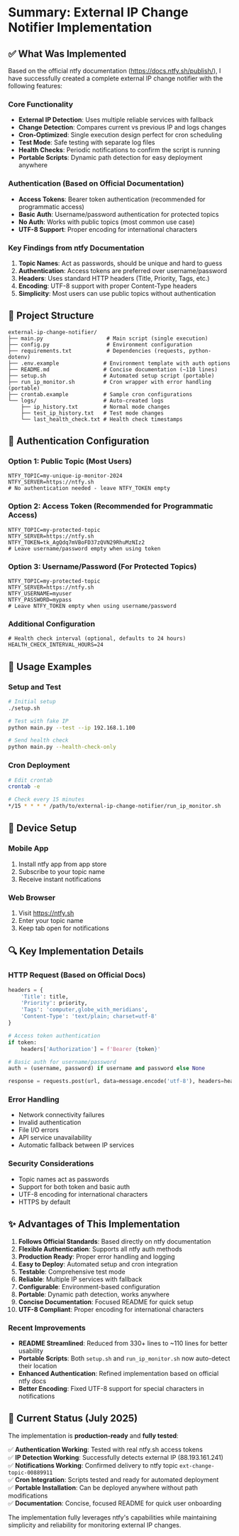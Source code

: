 # Summary: External IP Change Notifier Implementation

## ✅ What Was Implemented

Based on the official ntfy documentation (https://docs.ntfy.sh/publish/), I have successfully created a complete external IP change notifier with the following features:

### Core Functionality
- **External IP Detection**: Uses multiple reliable services with fallback
- **Change Detection**: Compares current vs previous IP and logs changes
- **Cron-Optimized**: Single execution design perfect for cron scheduling
- **Test Mode**: Safe testing with separate log files
- **Health Checks**: Periodic notifications to confirm the script is running
- **Portable Scripts**: Dynamic path detection for easy deployment anywhere

### Authentication (Based on Official Documentation)
- **Access Tokens**: Bearer token authentication (recommended for programmatic access)
- **Basic Auth**: Username/password authentication for protected topics  
- **No Auth**: Works with public topics (most common use case)
- **UTF-8 Support**: Proper encoding for international characters

### Key Findings from ntfy Documentation
1. **Topic Names**: Act as passwords, should be unique and hard to guess
2. **Authentication**: Access tokens are preferred over username/password
3. **Headers**: Uses standard HTTP headers (Title, Priority, Tags, etc.)
4. **Encoding**: UTF-8 support with proper Content-Type headers
5. **Simplicity**: Most users can use public topics without authentication

## 📁 Project Structure
```
external-ip-change-notifier/
├── main.py                    # Main script (single execution)
├── config.py                  # Environment configuration
├── requirements.txt           # Dependencies (requests, python-dotenv)
├── .env.example              # Environment template with auth options
├── README.md                 # Concise documentation (~110 lines)
├── setup.sh                  # Automated setup script (portable)
├── run_ip_monitor.sh         # Cron wrapper with error handling (portable)
├── crontab.example           # Sample cron configurations
└── logs/                     # Auto-created logs
    ├── ip_history.txt        # Normal mode changes
    ├── test_ip_history.txt   # Test mode changes
    └── last_health_check.txt # Health check timestamps
```

## 🔧 Authentication Configuration

### Option 1: Public Topic (Most Users)
```env
NTFY_TOPIC=my-unique-ip-monitor-2024
NTFY_SERVER=https://ntfy.sh
# No authentication needed - leave NTFY_TOKEN empty
```

### Option 2: Access Token (Recommended for Programmatic Access)
```env
NTFY_TOPIC=my-protected-topic
NTFY_SERVER=https://ntfy.sh
NTFY_TOKEN=tk_AgQdq7mVBoFD37zQVN29RhuMzNIz2
# Leave username/password empty when using token
```

### Option 3: Username/Password (For Protected Topics)
```env
NTFY_TOPIC=my-protected-topic
NTFY_SERVER=https://ntfy.sh
NTFY_USERNAME=myuser
NTFY_PASSWORD=mypass
# Leave NTFY_TOKEN empty when using username/password
```

### Additional Configuration
```env
# Health check interval (optional, defaults to 24 hours)
HEALTH_CHECK_INTERVAL_HOURS=24
```

## 🚀 Usage Examples

### Setup and Test
```bash
# Initial setup
./setup.sh

# Test with fake IP
python main.py --test --ip 192.168.1.100

# Send health check
python main.py --health-check-only
```

### Cron Deployment
```bash
# Edit crontab
crontab -e

# Check every 15 minutes
*/15 * * * * /path/to/external-ip-change-notifier/run_ip_monitor.sh
```

## 📱 Device Setup

### Mobile App
1. Install ntfy app from app store
2. Subscribe to your topic name
3. Receive instant notifications

### Web Browser
1. Visit https://ntfy.sh
2. Enter your topic name
3. Keep tab open for notifications

## 🔍 Key Implementation Details

### HTTP Request (Based on Official Docs)
```python
headers = {
    'Title': title,
    'Priority': priority, 
    'Tags': 'computer,globe_with_meridians',
    'Content-Type': 'text/plain; charset=utf-8'
}

# Access token authentication
if token:
    headers['Authorization'] = f'Bearer {token}'

# Basic auth for username/password  
auth = (username, password) if username and password else None

response = requests.post(url, data=message.encode('utf-8'), headers=headers, auth=auth)
```

### Error Handling
- Network connectivity failures
- Invalid authentication
- File I/O errors  
- API service unavailability
- Automatic fallback between IP services

### Security Considerations
- Topic names act as passwords
- Support for both token and basic auth
- UTF-8 encoding for international characters
- HTTPS by default

## ✨ Advantages of This Implementation

1. **Follows Official Standards**: Based directly on ntfy documentation
2. **Flexible Authentication**: Supports all ntfy auth methods
3. **Production Ready**: Proper error handling and logging
4. **Easy to Deploy**: Automated setup and cron integration
5. **Testable**: Comprehensive test mode
6. **Reliable**: Multiple IP services with fallback
7. **Configurable**: Environment-based configuration
8. **Portable**: Dynamic path detection, works anywhere
9. **Concise Documentation**: Focused README for quick setup
10. **UTF-8 Compliant**: Proper encoding for international characters

### Recent Improvements
- **README Streamlined**: Reduced from 330+ lines to ~110 lines for better usability
- **Portable Scripts**: Both `setup.sh` and `run_ip_monitor.sh` now auto-detect their location
- **Enhanced Authentication**: Refined implementation based on official ntfy docs
- **Better Encoding**: Fixed UTF-8 support for special characters in notifications

## 🎯 Current Status (July 2025)

The implementation is **production-ready** and **fully tested**:

✅ **Authentication Working**: Tested with real ntfy.sh access tokens  
✅ **IP Detection Working**: Successfully detects external IP (88.193.161.241)  
✅ **Notifications Working**: Confirmed delivery to ntfy topic `ext-change-topic-00889911`  
✅ **Cron Integration**: Scripts tested and ready for automated deployment  
✅ **Portable Installation**: Can be deployed anywhere without path modifications  
✅ **Documentation**: Concise, focused README for quick user onboarding  

The implementation fully leverages ntfy's capabilities while maintaining simplicity and reliability for monitoring external IP changes.
